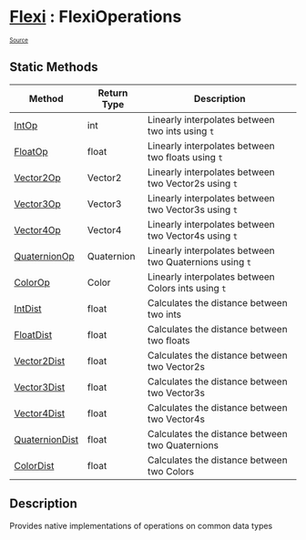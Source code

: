 # [Flexi](../Docs.md) : FlexiOperations
<sub><sup>[Source](../../Source/FlexiOperations.cs)</sup></sub>

## Static Methods
| Method | Return Type | Description |
| - | - | - |
| [IntOp](IntOp.md) | int | Linearly interpolates between two ints using `t` |
| [FloatOp](FloatOp.md) | float | Linearly interpolates between two floats using `t` |
| [Vector2Op](Vector2Op.md) | Vector2 | Linearly interpolates between two Vector2s using `t` |
| [Vector3Op](Vector3Op.md) | Vector3 | Linearly interpolates between two Vector3s using `t` |
| [Vector4Op](Vector4Op.md) | Vector4 | Linearly interpolates between two Vector4s using `t` |
| [QuaternionOp](QuaternionOp.md) | Quaternion | Linearly interpolates between two Quaternions using `t` |
| [ColorOp](ColorOp.md) | Color | Linearly interpolates between Colors ints using `t` |
| [IntDist](IntDist.md) | float | Calculates the distance between two ints |
| [FloatDist](FloatDist.md) | float | Calculates the distance between two floats |
| [Vector2Dist](Vector2Dist.md) | float | Calculates the distance between two Vector2s |
| [Vector3Dist](Vector3Dist.md) | float | Calculates the distance between two Vector3s |
| [Vector4Dist](Vector4Dist.md) | float | Calculates the distance between two Vector4s |
| [QuaternionDist](QuaternionDist.md) | float | Calculates the distance between two Quaternions |
| [ColorDist](ColorDist.md) | float | Calculates the distance between two Colors | 

## Description
Provides native implementations of operations on common data types

